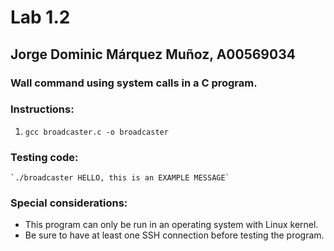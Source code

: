 # Lab 1.2
## Jorge Dominic Márquez Muñoz, A00569034

### Wall command using system calls in a C program.
### Instructions:
1. `gcc broadcaster.c -o broadcaster`

### Testing code:
    `./broadcaster HELLO, this is an EXAMPLE MESSAGE`

### Special considerations:

- This program can only be run in an operating system with Linux kernel.
- Be sure to have at least one SSH connection before testing the program.